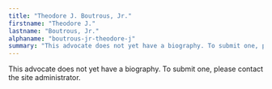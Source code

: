 ```yaml
---
title: "Theodore J. Boutrous, Jr."
firstname: "Theodore J."
lastname: "Boutrous, Jr."
alphaname: "boutrous-jr-theodore-j"
summary: "This advocate does not yet have a biography. To submit one, please contact the site administrator."
---
```

This advocate does not yet have a biography. To submit one, please contact the site administrator.

